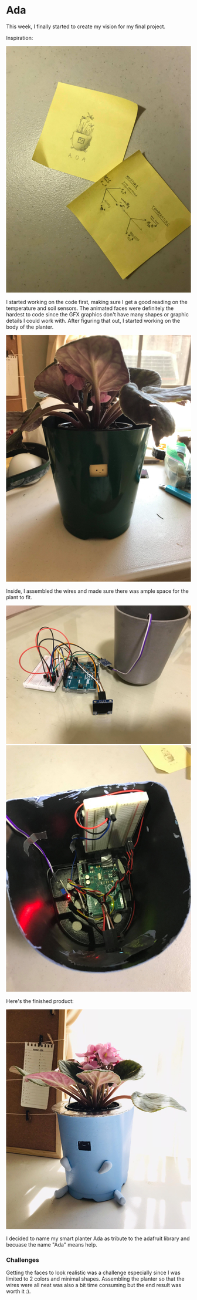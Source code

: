 # Ada

This week, I finally started to create my vision for my final project. 

Inspiration: 

![inspiration](/Aug10_FinalProject/inspiration.jpg)

I started working on the code first, making sure I get a good reading on the temperature and soil sensors. The animated faces were definitely the hardest to code since the GFX graphics don't have many shapes or graphic details I could work with. After figuring that out, I started working on the body of the planter. 

![inspiration](/Aug10_FinalProject/progress.jpg)

Inside, I assembled the wires and made sure there was ample space for the plant to fit. 

![inspiration](/Aug10_FinalProject/progress2.jpg)
![inspiration](/Aug10_FinalProject/progress3.jpg)

Here's the finished product: 

![inspiration](/finalProjectSummer2020/enticing_photo.jpg)

I decided to name my smart planter Ada as tribute to the adafruit library and becuase the name "Ada" means help. 

### Challenges 

Getting the faces to look realistic was a challenge especially since I was limited to 2 colors and minimal shapes. Assembling the planter so that the wires were all neat was also a bit time consuming but the end result was worth it :). 
